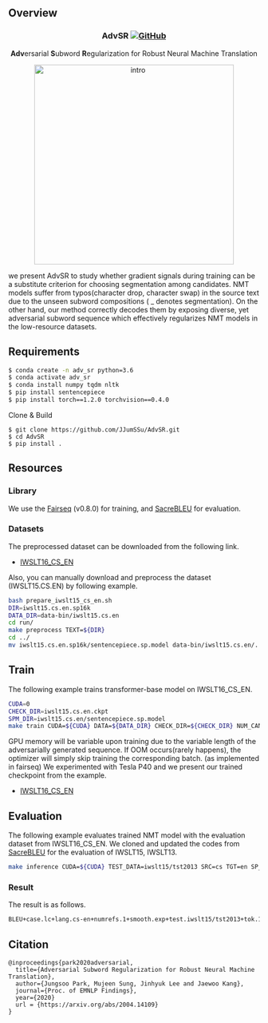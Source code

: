 ## Overview

<h3 align="center">
<p>AdvSR
<a href="https://github.com/dmis-lab/BioSyn/blob/master/LICENSE">
   <img alt="GitHub" src="https://img.shields.io/badge/License-MIT-yellow.svg">
</a>
</h3>
<div align="center">
    <p><b>Adv</b>ersarial <b>S</b>ubword <b>R</b>egularization for Robust Neural Machine Translation 
</div>

<div align="center">
  <img alt="intro" src="https://github.com/JJumSSu/AdvSR/blob/master/img/figure.png" width="400px">
</div>

we present AdvSR to study whether gradient signals during training can be a substitute criterion for choosing segmentation among candidates.
NMT models suffer from typos(character drop, character swap) in the source text due to the unseen subword compositions ( _ denotes segmentation). 
On the other hand, our method correctly decodes them by exposing diverse, yet adversarial subword sequence which effectively regularizes NMT models in the low-resource datasets.

## Requirements

```bash
$ conda create -n adv_sr python=3.6
$ conda activate adv_sr
$ conda install numpy tqdm nltk
$ pip install sentencepiece
$ pip install torch==1.2.0 torchvision==0.4.0
```

Clone & Build

```
$ git clone https://github.com/JJumSSu/AdvSR.git
$ cd AdvSR
$ pip install .
```

## Resources

### Library

We use the [Fairseq](https://github.com/pytorch/fairseq) (v0.8.0) for training, and [SacreBLEU](https://github.com/mjpost/sacrebleu) for evaluation.

### Datasets

The preprocessed dataset can be downloaded from the following link.

- [IWSLT16_CS_EN](https://drive.google.com/drive/folders/1C1Oq4MV0TzoMpsaK0zJHJhgyqhvQVFea?usp=sharing)

Also, you can manually download and preprocess the dataset (IWSLT15.CS.EN) by following example.

```bash
bash prepare_iwslt15_cs_en.sh
DIR=iwslt15.cs.en.sp16k
DATA_DIR=data-bin/iwslt15.cs.en
cd run/
make preprocess TEXT=${DIR}
cd ../
mv iwslt15.cs.en.sp16k/sentencepiece.sp.model data-bin/iwslt15.cs.en/.
```

## Train

The following example trains transformer-base model on IWSLT16_CS_EN.

```bash
CUDA=0
CHECK_DIR=iwslt15.cs.en.ckpt
SPM_DIR=iwslt15.cs.en/sentencepiece.sp.model
make train CUDA=${CUDA} DATA=${DATA_DIR} CHECK_DIR=${CHECK_DIR} NUM_CANDS=9 SRC_PERT_PROB=0.25 TGT_PERT_PROB=0.25 SP_MODEL=${SPM_DIR}
```

GPU memory will be variable upon training due to the variable length of the adversarially generated sequence.
If OOM occurs(rarely happens), the optimizer will simply skip training the corresponding batch. (as implemented in fairseq)
We experimented with Tesla P40 and we present our trained checkpoint from the example.

- [IWSLT16_CS_EN](https://drive.google.com/drive/folders/1C1Oq4MV0TzoMpsaK0zJHJhgyqhvQVFea?usp=sharing)

## Evaluation

The following example evaluates trained NMT model with the evaluation dataset from IWSLT16_CS_EN.
We cloned and updated the codes from [SacreBLEU](https://github.com/mjpost/sacrebleu) for the evaluation of IWSLT15, IWSLT13.

```bash
make inference CUDA=${CUDA} TEST_DATA=iwslt15/tst2013 SRC=cs TGT=en SP_MODEL=${SPM_DIR} DATA=${DATA_DIR} CHECK_DIR=${CHECK_DIR}/checkpoint_best.pt
```

### Result

The result is as follows.

```bash
BLEU+case.lc+lang.cs-en+numrefs.1+smooth.exp+test.iwslt15/tst2013+tok.13a+version.1.4.2 = 32.5 66.6/40.4/26.5/18.1 (BP = 0.963 ratio = 0.963 hyp_len = 26497 ref_len = 27502)
```

## Citation

```
@inproceedings{park2020adversarial,
  title={Adversarial Subword Regularization for Robust Neural Machine Translation},
  author={Jungsoo Park, Mujeen Sung, Jinhyuk Lee and Jaewoo Kang},
  journal={Proc. of EMNLP Findings},
  year={2020}
  url = {https://arxiv.org/abs/2004.14109}
}
```

